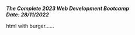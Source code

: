 ***The Complete 2023 Web Development Bootcamp***</br>
***Date: 28/11/2022***</br>

html with burger......</br>
      <!DOCTYPE html>
      <bun topping="sesame">
          <tomato>
              <pickle></pickle>
              <cheese></cheese>
          </tomato>
          <lettuce>
              <sauce>
                  <meat></meat>
              </sauce>
          </lettuce>
      </bun>
